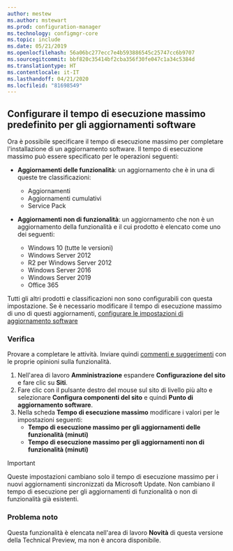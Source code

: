 ```yaml
---
author: mestew
ms.author: mstewart
ms.prod: configuration-manager
ms.technology: configmgr-core
ms.topic: include
ms.date: 05/21/2019
ms.openlocfilehash: 56a06bc277ecc7e4b593886545c25747cc6b9707
ms.sourcegitcommit: bbf820c35414bf2cba356f30fe047c1a34c5384d
ms.translationtype: HT
ms.contentlocale: it-IT
ms.lasthandoff: 04/21/2020
ms.locfileid: "81698549"
---
```

## <a name="configure-the-default-maximum-run-time-for-software-updates"></a><a name="bkmk_timeout"></a> Configurare il tempo di esecuzione massimo predefinito per gli aggiornamenti software

<!--3734426-->

Ora è possibile specificare il tempo di esecuzione massimo per completare l'installazione di un aggiornamento software. Il tempo di esecuzione massimo può essere specificato per le operazioni seguenti:

- **Aggiornamenti delle funzionalità**: un aggiornamento che è in una di queste tre classificazioni:
    - Aggiornamenti
    - Aggiornamenti cumulativi
    - Service Pack

- **Aggiornamenti non di funzionalità**: un aggiornamento che non è un aggiornamento della funzionalità e il cui prodotto è elencato come uno dei seguenti:
    - Windows 10 (tutte le versioni)
    - Windows Server 2012
    - R2 per Windows Server 2012
    - Windows Server 2016
    - Windows Server 2019
    - Office 365

Tutti gli altri prodotti e classificazioni non sono configurabili con questa impostazione. Se è necessario modificare il tempo di esecuzione massimo di uno di questi aggiornamenti, [configurare le impostazioni di aggiornamento software](../../../../../sum/get-started/manage-settings-for-software-updates.md#BKMK_SoftwareUpdatesSettings)

### <a name="try-it-out"></a>Verifica

Provare a completare le attività. Inviare quindi [commenti e suggerimenti](../../../../understand/find-help.md#product-feedback) con le proprie opinioni sulla funzionalità.

1. Nell'area di lavoro **Amministrazione** espandere **Configurazione del sito** e fare clic su **Siti**.
1. Fare clic con il pulsante destro del mouse sul sito di livello più alto e selezionare **Configura componenti del sito** e quindi **Punto di aggiornamento software**.
1. Nella scheda **Tempo di esecuzione massimo** modificare i valori per le impostazioni seguenti: 
   - **Tempo di esecuzione massimo per gli aggiornamenti delle funzionalità (minuti)**
   - **Tempo di esecuzione massimo per gli aggiornamenti non di funzionalità (minuti)**

> [!IMPORTANT]  
> Queste impostazioni cambiano solo il tempo di esecuzione massimo per i nuovi aggiornamenti sincronizzati da Microsoft Update. Non cambiano il tempo di esecuzione per gli aggiornamenti di funzionalità o non di funzionalità già esistenti.

### <a name="known-issue"></a>Problema noto

Questa funzionalità è elencata nell'area di lavoro **Novità** di questa versione della Technical Preview, ma non è ancora disponibile.
